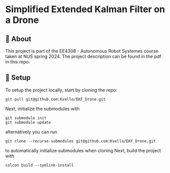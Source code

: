 # Simplified Extended Kalman Filter on a Drone
## :memo: About
This project is part of the EE4308 - Autonomous Robot Systemes course taken at NUS spring 2024.
The project description can be found in the pdf in this repo.
## :file_folder: Setup
To setup the project locally, start by cloning the repo:
```{bash}
git pull git@github.com:Kvello/EKF_Drone.git
```
Next, initialize the submodules with
```{bash}
git submodule init
git submodule update
```
alternatively you can run
```{bash}
git clone --recurse-submodules git@github.com:Kvello/EKF_Drone.git
```
to automatically initialize submodules when cloning
Next, build the project with
```{bash}
colcon build --symlink-install
```
